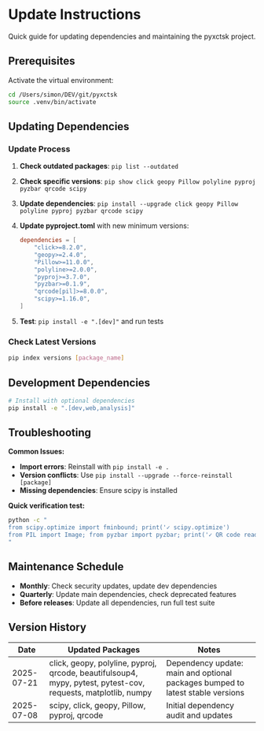 # Update Instructions

Quick guide for updating dependencies and maintaining the pyxctsk project.

## Prerequisites

Activate the virtual environment:

```bash
cd /Users/simon/DEV/git/pyxctsk
source .venv/bin/activate
```

## Updating Dependencies

### Update Process

1. **Check outdated packages**: `pip list --outdated`
2. **Check specific versions**: `pip show click geopy Pillow polyline pyproj pyzbar qrcode scipy`
3. **Update dependencies**: `pip install --upgrade click geopy Pillow polyline pyproj pyzbar qrcode scipy`
4. **Update pyproject.toml** with new minimum versions:

    ```toml
    dependencies = [
        "click>=8.2.0",
        "geopy>=2.4.0",
        "Pillow>=11.0.0",
        "polyline>=2.0.0",
        "pyproj>=3.7.0",
        "pyzbar>=0.1.9",
        "qrcode[pil]>=8.0.0",
        "scipy>=1.16.0",
    ]
    ```

5. **Test**: `pip install -e ".[dev]"` and run tests

### Check Latest Versions

```bash
pip index versions [package_name]
```

## Development Dependencies

```bash
# Install with optional dependencies
pip install -e ".[dev,web,analysis]"
```

## Troubleshooting

**Common Issues:**

- **Import errors**: Reinstall with `pip install -e .`
- **Version conflicts**: Use `pip install --upgrade --force-reinstall [package]`
- **Missing dependencies**: Ensure scipy is installed

**Quick verification test:**

```bash
python -c "
from scipy.optimize import fminbound; print('✓ scipy.optimize')
from PIL import Image; from pyzbar import pyzbar; print('✓ QR code reading')
"
```

## Maintenance Schedule

- **Monthly**: Check security updates, update dev dependencies
- **Quarterly**: Update main dependencies, check deprecated features
- **Before releases**: Update all dependencies, run full test suite

## Version History

| Date | Updated Packages | Notes |
|------|------------------|-------|
| 2025-07-21 | click, geopy, polyline, pyproj, qrcode, beautifulsoup4, mypy, pytest, pytest-cov, requests, matplotlib, numpy | Dependency update: main and optional packages bumped to latest stable versions |
| 2025-07-08 | scipy, click, geopy, Pillow, pyproj, qrcode | Initial dependency audit and updates |
